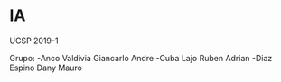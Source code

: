 # IA
UCSP 2019-1

Grupo:
-Anco Valdivia Giancarlo Andre
-Cuba Lajo Ruben Adrian
-Diaz Espino Dany Mauro
